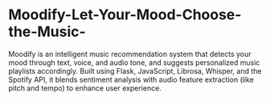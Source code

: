 # Moodify-Let-Your-Mood-Choose-the-Music-
Moodify is an intelligent music recommendation system that detects your mood through text, voice, and audio tone, and suggests personalized music playlists accordingly. Built using Flask, JavaScript, Librosa, Whisper, and the Spotify API, it blends sentiment analysis with audio feature extraction (like pitch and tempo) to enhance user experience.
